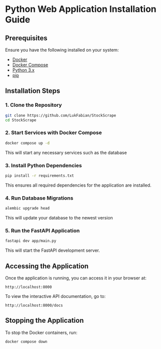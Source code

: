 # Python Web Application Installation Guide

## Prerequisites
Ensure you have the following installed on your system:
- [Docker](https://docs.docker.com/get-docker/)
- [Docker Compose](https://docs.docker.com/compose/install/)
- [Python 3.x](https://www.python.org/downloads/)
- [pip](https://pip.pypa.io/en/stable/installation/)

## Installation Steps

### 1. Clone the Repository
```sh
git clone https://github.com/LukFabian/StockScrape
cd StockScrape
```

### 2. Start Services with Docker Compose
```sh
docker compose up -d
```
This will start any necessary services such as the database

### 3. Install Python Dependencies
```sh
pip install -r requirements.txt
```
This ensures all required dependencies for the application are installed.

### 4. Run Database Migrations
```sh
alembic upgrade head
```
This will update your database to the newest version

### 5. Run the FastAPI Application
```sh
fastapi dev app/main.py
```
This will start the FastAPI development server.

## Accessing the Application
Once the application is running, you can access it in your browser at:
```
http://localhost:8000
```

To view the interactive API documentation, go to:
```
http://localhost:8000/docs
```

## Stopping the Application
To stop the Docker containers, run:
```sh
docker compose down
```
